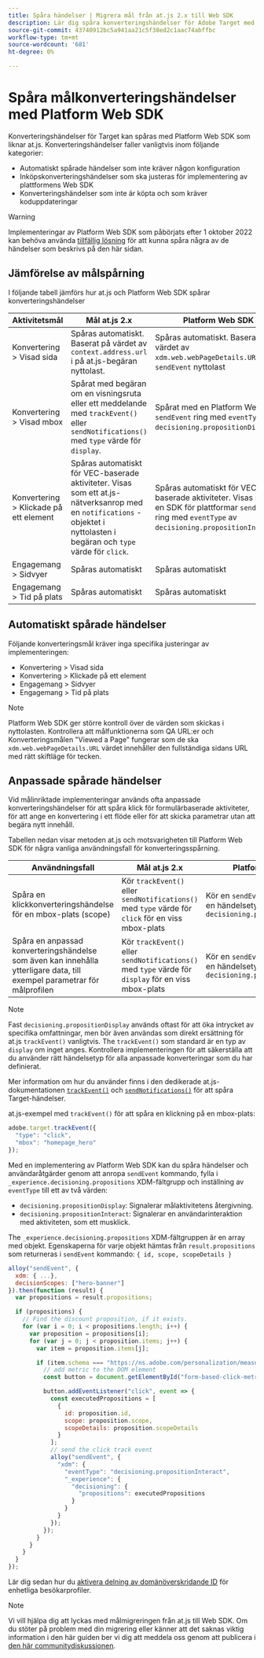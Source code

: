 ```yaml
---
title: Spåra händelser | Migrera mål från at.js 2.x till Web SDK
description: Lär dig spåra konverteringshändelser för Adobe Target med Experience Platform Web SDK.
source-git-commit: 43740912bc5a941aa21c5f38ed2c1aac74abffbc
workflow-type: tm+mt
source-wordcount: '681'
ht-degree: 0%

---
```



# Spåra målkonverteringshändelser med Platform Web SDK

Konverteringshändelser för Target kan spåras med Platform Web SDK som liknar at.js. Konverteringshändelser faller vanligtvis inom följande kategorier:

* Automatiskt spårade händelser som inte kräver någon konfiguration
* Inköpskonverteringshändelser som ska justeras för implementering av plattformens Web SDK
* Konverteringshändelser som inte är köpta och som kräver koduppdateringar

>[!WARNING]
>
> Implementeringar av Platform Web SDK som påbörjats efter 1 oktober 2022 kan behöva använda [tillfällig lösning](prefetch-workaround.md) för att kunna spåra några av de händelser som beskrivs på den här sidan.

## Jämförelse av målspårning

I följande tabell jämförs hur at.js och Platform Web SDK spårar konverteringshändelser

| Aktivitetsmål | Mål at.js 2.x | Platform Web SDK |
|---|---|---|
| Konvertering > Visad sida | Spåras automatiskt. Baserat på värdet av `context.address.url` i på at.js-begäran nyttolast. | Spåras automatiskt. Baserat på värdet av `xdm.web.webPageDetails.URL` i `sendEvent` nyttolast |
| Konvertering > Visad mbox | Spårat med begäran om en visningsruta eller ett meddelande med `trackEvent()` eller `sendNotifications()` med `type` värde för `display`. | Spårat med en Platform Web SDK `sendEvent` ring med `eventType` av `decisioning.propositionDisplay`. |
| Konvertering > Klickade på ett element | Spåras automatiskt för VEC-baserade aktiviteter. Visas som ett at.js-nätverksanrop med en `notifications` -objektet i nyttolasten i begäran och `type` värde för `click`. | Spåras automatiskt för VEC-baserade aktiviteter. Visas som en SDK för plattformar `sendEvent` ring med `eventType` av `decisioning.propositionInteract`. |
| Engagemang > Sidvyer | Spåras automatiskt | Spåras automatiskt |
| Engagemang > Tid på plats | Spåras automatiskt | Spåras automatiskt |

<!--
| Revenue > RPV, AOV, or Total Sales | Tracked based on the `orderTotal` parameter values for the specified mbox(es) | Tracked based on the `xdm.commerce.order.priceTotal` values. Its best to use the "any mbox" option in the goal setup. |
| Revenue > Orders | Tracked based on the unique `orderId` parameter values for the specified mbox(es) | Tracked based on the unique values for `xdm.commerce.order.purchaseID`. Its best to use the "any mbox" option in the goal setup. |
| Engagement > Custom Scoring | Tracked with the `mboxPageValue` parameter. Refer to the [dedicated documentation](https://experienceleague.adobe.com/docs/target/using/activities/success-metrics/capture-score.html) for more details. | Tracked with `data.__adobe.target.mboxPageValue` in the `sendEvent` payload |
-->

## Automatiskt spårade händelser

Följande konverteringsmål kräver inga specifika justeringar av implementeringen:

* Konvertering > Visad sida
* Konvertering > Klickade på ett element
* Engagemang > Sidvyer
* Engagemang > Tid på plats

>[!NOTE]
>
>Platform Web SDK ger större kontroll över de värden som skickas i nyttolasten. Kontrollera att målfunktionerna som QA URL:er och Konverteringsmålen &quot;Viewed a Page&quot; fungerar som de ska `xdm.web.webPageDetails.URL` värdet innehåller den fullständiga sidans URL med rätt skiftläge för tecken.

<!--
## Purchase conversion events

The following conversion goals are based on the order details information passed in the Platform Web SDK `sendEvent` payload:

* Revenue > Revenue per Visit (RPV)
* Revenue > Average Order Value (AOV)
* Revenue > Total Sales
* Revenue > Orders

Target at.js implementations typically use an order confirmation mbox with the `trackEvent()` or `sendNotifications()` functions to pass the order ID, order total, and a list of product IDs purchased. These methods are specific to Target.

The Platform Web SDK is a shared library for all Adobe applications and you may have other applications such as Adobe Analytics to consider. Because of this shared nature, its best send a single order confirmation call using the appropriate commerce XDM field group.

For more information and an example, refer to the tutorial section about [sending purchase parameters to Target](send-parameters.md#purchase-parameters). 
-->

## Anpassade spårade händelser

Vid målinriktade implementeringar används ofta anpassade konverteringshändelser för att spåra klick för formulärbaserade aktiviteter, för att ange en konvertering i ett flöde eller för att skicka parametrar utan att begära nytt innehåll.

Tabellen nedan visar metoden at.js och motsvarigheten till Platform Web SDK för några vanliga användningsfall för konverteringsspårning.

| Användningsfall | Mål at.js 2.x | Platform Web SDK |
|---|---|---|
| Spåra en klickkonverteringshändelse för en mbox-plats (scope) | Kör `trackEvent()` eller `sendNotifications()` med `type` värde för `click` för en viss mbox-plats | Kör en `sendEvent` kommando med en händelsetyp av `decisioning.propositionInteract` |
| Spåra en anpassad konverteringshändelse som även kan innehålla ytterligare data, till exempel parametrar för målprofilen | Kör `trackEvent()` eller `sendNotifications()` med `type` värde för `display` för en viss mbox-plats | Kör en `sendEvent` kommando med en händelsetyp av `decisioning.propositionDisplay` |

>[!NOTE]
>
>Fast `decisioning.propositionDisplay` används oftast för att öka intrycket av specifika omfattningar, men bör även användas som direkt ersättning för at.js `trackEvent()` vanligtvis. The `trackEvent()` som standard är en typ av `display` om inget anges. Kontrollera implementeringen för att säkerställa att du använder rätt händelsetyp för alla anpassade konverteringar som du har definierat.

Mer information om hur du använder finns i den dedikerade at.js-dokumentationen [`trackEvent()`](https://developer.adobe.com/target/implement/client-side/atjs/atjs-functions/adobe-target-trackevent/) och [`sendNotifications()`](https://developer.adobe.com/target/implement/client-side/atjs/atjs-functions/adobe-target-sendnotifications-atjs-21/) för att spåra Target-händelser.

at.js-exempel med `trackEvent()` för att spåra en klickning på en mbox-plats:

```JavaScript
adobe.target.trackEvent({
  "type": "click",
  "mbox": "homepage_hero"
});
```

Med en implementering av Platform Web SDK kan du spåra händelser och användaråtgärder genom att anropa `sendEvent` kommando, fylla i `_experience.decisioning.propositions` XDM-fältgrupp och inställning av `eventType` till ett av två värden:

* `decisioning.propositionDisplay`: Signalerar målaktivitetens återgivning.
* `decisioning.propositionInteract`: Signalerar en användarinteraktion med aktiviteten, som ett musklick.

The `_experience.decisioning.propositions` XDM-fältgruppen är en array med objekt. Egenskaperna för varje objekt hämtas från `result.propositions` som returneras i `sendEvent` kommando: `{ id, scope, scopeDetails }`

```JavaScript
alloy("sendEvent", {
  xdm: { ...},
  decisionScopes: ["hero-banner"]
}).then(function (result) {
  var propositions = result.propositions;

  if (propositions) {
    // Find the discount proposition, if it exists.
    for (var i = 0; i < propositions.length; i++) {
      var proposition = propositions[i];
      for (var j = 0; j < proposition.items; j++) {
        var item = proposition.items[j];

        if (item.schema === "https://ns.adobe.com/personalization/measurement") {
          // add metric to the DOM element
          const button = document.getElementById("form-based-click-metric");

          button.addEventListener("click", event => {
            const executedPropositions = [
              {
                id: proposition.id,
                scope: proposition.scope,
                scopeDetails: proposition.scopeDetails
              }
            ];
            // send the click track event
            alloy("sendEvent", {
              "xdm": {
                "eventType": "decisioning.propositionInteract",
                "_experience": {
                  "decisioning": {
                    "propositions": executedPropositions
                  }
                }
              }
            });
          });
        }
      }
    }
  }
});
```

Lär dig sedan hur du [aktivera delning av domänöverskridande ID](cross-domain.md) för enhetliga besökarprofiler.

>[!NOTE]
>
>Vi vill hjälpa dig att lyckas med målmigreringen från at.js till Web SDK. Om du stöter på problem med din migrering eller känner att det saknas viktig information i den här guiden ber vi dig att meddela oss genom att publicera i [den här communitydiskussionen](https://experienceleaguecommunities.adobe.com/t5/adobe-experience-platform-launch/tutorial-discussion-implement-adobe-experience-cloud-with-web/td-p/444996).